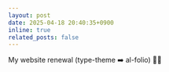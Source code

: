 ```yaml
---
layout: post
date: 2025-04-18 20:40:35+0900
inline: true
related_posts: false
---
```


My website renewal (type-theme ➡️ al-folio) 🧑‍💻
